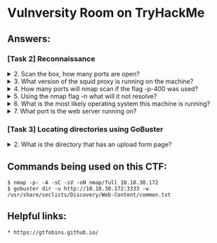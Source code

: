 # Vulnversity Room on TryHackMe

## Answers:

### [Task 2] Reconnaissance

<details>
  <summary>2. Scan the box, how many ports are open?</summary>
  6
</details>

<details>
  <summary>3. What version of the squid proxy is running on the machine?</summary>
  3.5.12
</details>

<details>
  <summary>4. How many ports will nmap scan if the flag -p-400 was used?</summary>
  400
</details>

<details>
  <summary>5. Using the nmap flag -n what will it not resolve?</summary>
  DNS
</details>

<details>
  <summary>6. What is the most likely operating system this machine is running?</summary>
  Ubuntu
</details>

<details>
  <summary>7. What port is the web server running on?
</summary>
  3333
</details>

### [Task 3] Locating directories using GoBuster

<details>
  <summary>2. What is the directory that has an upload form page?</summary>
  /internal/
</details>

## Commands being used on this CTF:

```console
$ nmap -p- -A -sC -sV -oN nmap/full 10.10.30.172
$ gobuster dir -u http://10.10.30.172:3333 -w /usr/share/seclists/Discovery/Web-Content/common.txt
```


## Helpful links:

	* https://gtfobins.github.io/
